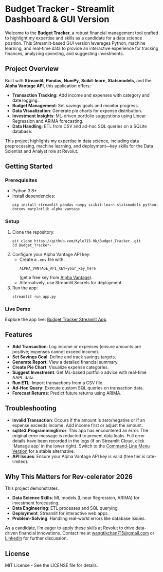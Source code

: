 # Budget Tracker - Streamlit Dashboard & GUI Version

Welcome to the **Budget Tracker**, a robust financial management tool crafted to highlight my expertise and skills as a candidate for a data science position. This Streamlit-based GUI version leverages Python, machine learning, and real-time data to provide an interactive experience for tracking finances, analyzing spending, and suggesting investments.

## Project Overview
Built with **Streamlit**, **Pandas**, **NumPy**, **Scikit-learn**, **Statsmodels**, and the **Alpha Vantage API**, this application offers:
- **Transaction Tracking**: Add income and expenses with category and date logging.
- **Budget Management**: Set savings goals and monitor progress.
- **Data Visualization**: Generate pie charts for expense distribution.
- **Investment Insights**: ML-driven portfolio suggestions using Linear Regression and ARIMA forecasting.
- **Data Handling**: ETL from CSV and ad-hoc SQL queries on a SQLite database.

This project highlights my expertise in data science, including data preprocessing, machine learning, and deployment—key skills for the Data Scientist and Analyst role at Revolut.

## Getting Started

### Prerequisites
- Python 3.8+
- Install dependencies:
  ```
  pip install streamlit pandas numpy scikit-learn statsmodels python-dotenv matplotlib alpha_vantage
  ```

### Setup
1. Clone the repository:
   ```
   git clone https://github.com/Kyle715-hk/Budget_Tracker-.git
   cd Budget_Tracker-
   ```
2. Configure your Alpha Vantage API key:
   - Create a `.env` file with:
     ```
     ALPHA_VANTAGE_API_KEY=your_key_here
     ```
     (get a free key from [Alpha Vantage](https://www.alphavantage.co)).
   - Alternatively, use Streamlit Secrets for deployment.
3. Run the app:
   ```
   streamlit run app.py
   ```


### Live Demo
Explore the app live: [Budget Tracker Streamlit App](https://budget-tracker-kyle.streamlit.app).

## Features
- **Add Transaction**: Log income or expenses (ensure amounts are positive; expenses cannot exceed income).
- **Set Savings Goal**: Define and track savings targets.
- **Generate Report**: View a detailed financial summary.
- **Create Pie Chart**: Visualize expense categories.
- **Suggest Investment**: Get ML-based portfolio advice with real-time AAPL data.
- **Run ETL**: Import transactions from a CSV file.
- **Ad-Hoc Query**: Execute custom SQL queries on transaction data.
- **Forecast Returns**: Predict future returns using ARIMA.

## Troubleshooting
- **Invalid Transaction**: Occurs if the amount is zero/negative or if an expense exceeds income. Add income first or adjust the amount.
- **sqlite3.ProgrammingError**: This app has encountered an error. The original error message is redacted to prevent data leaks. Full error details have been recorded in the logs (if on Streamlit Cloud, click 'Manage app' in the lower right). Switch to the [Command-Line Menu Version](https://github.com/Kyle715-hk/Budget-Tracker) for a stable alternative.
- **API Issues**: Ensure your Alpha Vantage API key is valid (free tier is rate-limited).

## Why This Matters for Rev-celerator 2026
This project demonstrates:
- **Data Science Skills**: ML models (Linear Regression, ARIMA) for investment forecasting.
- **Data Engineering**: ETL processes and SQL querying.
- **Deployment**: Streamlit for interactive web apps.
- **Problem-Solving**: Handling real-world errors like database issues.

As a candidate, I’m eager to apply these skills at Revolut to drive data-driven financial innovations. Contact me at wangtikchan715@gmail.com or [LinkedIn](https://linkedin.com/in/wang-tik-chan) for further discussion.

## License
MIT License - See the LICENSE file for details.
